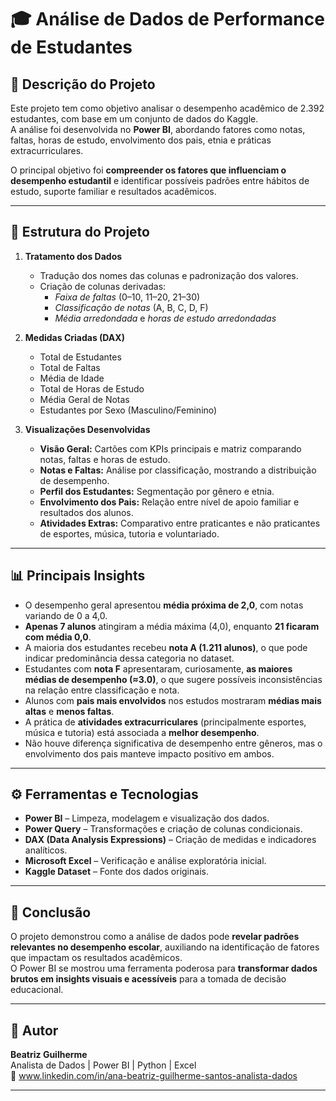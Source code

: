 # 🎓 Análise de Dados de Performance de Estudantes

## 📘 Descrição do Projeto
Este projeto tem como objetivo analisar o desempenho acadêmico de 2.392 estudantes, com base em um conjunto de dados do Kaggle.  
A análise foi desenvolvida no **Power BI**, abordando fatores como notas, faltas, horas de estudo, envolvimento dos pais, etnia e práticas extracurriculares.  

O principal objetivo foi **compreender os fatores que influenciam o desempenho estudantil** e identificar possíveis padrões entre hábitos de estudo, suporte familiar e resultados acadêmicos.

---

## 🧩 Estrutura do Projeto
1. **Tratamento dos Dados**  
   - Tradução dos nomes das colunas e padronização dos valores.  
   - Criação de colunas derivadas:  
     - *Faixa de faltas* (0–10, 11–20, 21–30)  
     - *Classificação de notas* (A, B, C, D, F)  
     - *Média arredondada* e *horas de estudo arredondadas*  

2. **Medidas Criadas (DAX)**  
   - Total de Estudantes  
   - Total de Faltas  
   - Média de Idade  
   - Total de Horas de Estudo  
   - Média Geral de Notas  
   - Estudantes por Sexo (Masculino/Feminino)   

3. **Visualizações Desenvolvidas**
   - **Visão Geral:** Cartões com KPIs principais e matriz comparando notas, faltas e horas de estudo.  
   - **Notas e Faltas:** Análise por classificação, mostrando a distribuição de desempenho.  
   - **Perfil dos Estudantes:** Segmentação por gênero e etnia.  
   - **Envolvimento dos Pais:** Relação entre nível de apoio familiar e resultados dos alunos.  
   - **Atividades Extras:** Comparativo entre praticantes e não praticantes de esportes, música, tutoria e voluntariado.  

---

## 📊 Principais Insights
- O desempenho geral apresentou **média próxima de 2,0**, com notas variando de 0 a 4,0.  
- **Apenas 7 alunos** atingiram a média máxima (4,0), enquanto **21 ficaram com média 0,0**.  
- A maioria dos estudantes recebeu **nota A (1.211 alunos)**, o que pode indicar predominância dessa categoria no dataset.  
- Estudantes com **nota F** apresentaram, curiosamente, **as maiores médias de desempenho (≈3.0)**, o que sugere possíveis inconsistências na relação entre classificação e nota.  
- Alunos com **pais mais envolvidos** nos estudos mostraram **médias mais altas** e **menos faltas**.  
- A prática de **atividades extracurriculares** (principalmente esportes, música e tutoria) está associada a **melhor desempenho**.  
- Não houve diferença significativa de desempenho entre gêneros, mas o envolvimento dos pais manteve impacto positivo em ambos.  

---

## ⚙️ Ferramentas e Tecnologias
- **Power BI** – Limpeza, modelagem e visualização dos dados.  
- **Power Query** – Transformações e criação de colunas condicionais.  
- **DAX (Data Analysis Expressions)** – Criação de medidas e indicadores analíticos.  
- **Microsoft Excel** – Verificação e análise exploratória inicial.  
- **Kaggle Dataset** – Fonte dos dados originais.  

---

## 🧠 Conclusão
O projeto demonstrou como a análise de dados pode **revelar padrões relevantes no desempenho escolar**, auxiliando na identificação de fatores que impactam os resultados acadêmicos.  
O Power BI se mostrou uma ferramenta poderosa para **transformar dados brutos em insights visuais e acessíveis** para a tomada de decisão educacional.

---

## 📎 Autor
**Beatriz Guilherme**  
Analista de Dados | Power BI | Python | Excel  
🔗 www.linkedin.com/in/ana-beatriz-guilherme-santos-analista-dados

---

